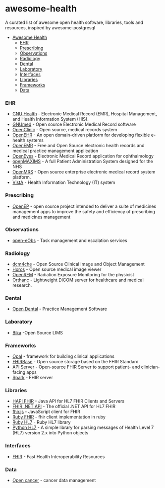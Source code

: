 # awesome-health
A curated list of awesome open health software, libraries, tools and resources, inspired by awesome-postgresql

- [Awesome Health](https://github.com/kakoni/awesome-health#awesome-health)
  - [EHR](#ehr)
  - [Prescribing](#prescribing)
  - [Observations](#observations)
  - [Radiology](#radiology)
  - [Dental](#dental)
  - [Laboratory](#laboratory)
  - [Interfaces](#interfaces)
  - [Libraries](#libraries)
  - [Frameworks](#frameworks)
  - [Data](#data)


### EHR
* [GNU Health](http://health.gnu.org/) - Electronic Medical Record (EMR), Hospital Management, and Health Information System (HIS).
* [GNUmed](http://wiki.gnumed.de/bin/view/Gnumed) - Open source Electronic Medical Record software
* [OpenClinic](http://openclinic.sourceforge.net/) - Open source, medical records system
* [OpenEHR](http://www.openehr.org) - An open domain-driven platform for
developing flexible e-health systems
* [OpenEMR](http://www.open-emr.org/) - Free and Open Source electronic health records and medical practice management application
* [OpenEyes](http://www.openeyes.org.uk) - Electronic Medical Record application for ophthalmology 
* [openMAXIMS](https://github.com/IMS-MAXIMS/openMAXIMS) - A full Patient Administration System designed for the NHS
* [OpenMRS](http://openmrs.org/) - Open source enterprise electronic medical record system platform.
* [VistA](http://www.ehealth.va.gov/VistA.asp) - Health Information Technology (IT) system

### Prescribing
* [OpenEP](http://openep.org) - open source project intended to deliver a suite of medicines management apps to improve the safety and efficiency of prescribing and medicines management

### Observations
 * [open-eObs](https://www.neovahealth.co.uk/page/open-eobs) - Task management and escalation services

### Radiology
 * [dcm4che](http://www.dcm4che.org/) - Open Source Clinical Image and Object Management
 * [Horos](http://www.horosproject.org/) - Open source medical image viewer
 * [OpenREM](http://http://openrem.org/) - Radiation Exposure Monitoring for the physicist
 * [Orthanc](http://www.orthanc-server.com) - Lightweight DICOM server for healthcare and medical research.
 
### Dental
  * [Open Dental](http://www.opendental.com) -  Practice Management Software

### Laboratory
   * [Bika](https://www.bikalims.org/) -Open Source LIMS

### Frameworks
  * [Opal](http://opal.openhealthcare.org.uk/) - framework for building clinical applications
  * [FHIRBase](http://fhirbase.github.io) - Open source storage based on the FHIR Standard
  * [API Server](https://github.com/smart-on-fhir/api-server) - Open-source FHIR Server to support patient- and clinician-facing apps
  * [Spark](https://github.com/furore-fhir/spark) - FHIR server
  
### Libraries
  * [HAPI FHIR](https://github.com/jamesagnew/hapi-fhir) - Java API for HL7 FHIR Clients and Servers
  * [FHIR .NET API](https://github.com/ewoutkramer/fhir-net-api) - The official .NET API for HL7 FHIR
  * [fhir.js](https://github.com/FHIR/fhir.js) - JavaScript client for FHIR
  * [Ruby FHIR](https://github.com/fhir-crucible/fhir_client) - fhir client implementation in ruby
  * [Ruby HL7](https://github.com/segfault/ruby-hl7) - Ruby HL7 library
  * [Python HL7](https://github.com/johnpaulett/python-hl7) - A simple library for parsing messages of Health Level 7 (HL7) version 2.x into Python objects

### Interfaces
  * [FHIR](https://www.hl7.org/fhir/) - Fast Health Interoperability Resources

### Data
   * [Open cancer](http://opencancer.net/) - cancer data management
